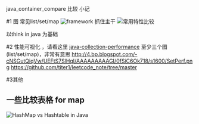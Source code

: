 
java_container_compare
比较 小记

#1 图 常见list/set/map
![framework](http://img.blog.csdn.net/20170216151544051)
抓住主干
![常用特性比较](http://img.blog.csdn.net/20170216160229037?watermark/2/text/aHR0cDovL2Jsb2cuY3Nkbi5uZXQvYmxvb2Rfc3Vja2Vy/font/5a6L5L2T/fontsize/400/fill/I0JBQkFCMA==/dissolve/70/gravity/SouthEast)



以think in java 为基础

#2 性能可视化
，请看这里
[java-collection-performance](https://dzone.com/articles/java-collection-performance)
至少三个图(list/set/map)，非常有意思
http://4.bp.blogspot.com/-cNSGutQiqVw/UEFtS7SlHqI/AAAAAAAAAGI/0fSiC6Ok718/s1600/SetPerf.png
https://github.com/titer1/leetcode_note/tree/master

#3其他
## 一些比较表格 for map
![HashMap vs Hashtable in Java](https://3.bp.blogspot.com/-iw2pMTU6pHo/VvP3HoW7XrI/AAAAAAAAFSQ/By53EkcfMGkoth857hnsc57XxYy8uwfAA/s1600/Difference%2Bbetween%2BHashMap%252C%2BTreeMap%252C%2BLinkedHashMap%2Band%2Bhashtable%2Bin%2BJava.png)
